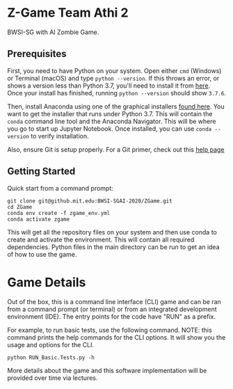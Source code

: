 # Z-Game Team Athi 2

BWSI-SG with AI Zombie Game.

## Prerequisites

First, you need to have Python on your system. Open either `cmd` (Windows) or Terminal (macOS) and type `python --version`. 
If this throws an error, or shows a version less than Python 3.7, 
you'll need to install it from [here](https://www.python.org/downloads/release/python-376/).
 Once your install has finished, running `python --version` should show `3.7.6`.

Then, install Anaconda using one of the graphical 
installers [found here](https://www.anaconda.com/products/individual). 
You want to get the installer that runs under Python 3.7. 
This will contain the `conda` command line tool and the Anaconda Navigator. 
This will be where you go to start up Jupyter Notebook. 
Once installed, you can use `conda --version` to verify installation.

Also, ensure Git is setup properly. For a Git primer, check out this [help page](https://docs.github.com/en/github/getting-started-with-github/set-up-git)

## Getting Started
Quick start from a command prompt:
```
git clone git@github.mit.edu:BWSI-SGAI-2020/ZGame.git
cd ZGame
conda env create -f zgame_env.yml
conda activate zgame
```

This will get all the repository files on your system and then use conda to create and 
activate the environment. This will contain all required dependencies. 
Python files in the main directory can be run to get an idea of how to use the game.

# Game Details
Out of the box, this is a command line interface (CLI) game and can be ran from a command prompt (or terminal) or 
from an integrated development environment (IDE). The entry points for the code have "RUN" as a prefix.

For example, to run basic tests, use the following command. NOTE: this command prints the help commands
for the CLI options. It will show you the usage and options for the CLI.
```
python RUN_Basic.Tests.py -h
```

More details about the game and this software implementation will be provided over time via lectures.
